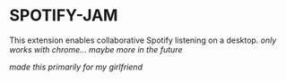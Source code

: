 # SPOTIFY-JAM
This extension enables collaborative Spotify listening on a desktop. *only works with chrome... maybe more in the future*


*made this primarily for my girlfriend*
